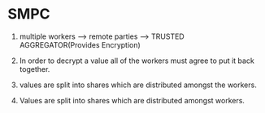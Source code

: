 # SMPC
1. multiple workers --> remote parties --> TRUSTED AGGREGATOR(Provides Encryption)

2.  In order to decrypt a value all of the workers must agree to put it back together.

3.  values are split into shares which are distributed amongst the workers.

4.  Values are split into shares which are  distributed amongst workers.
